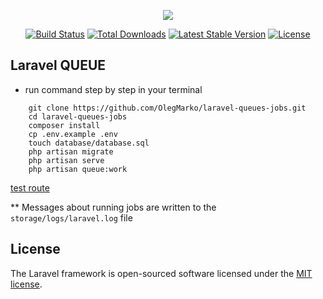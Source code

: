<p align="center"><img src="https://laravel.com/assets/img/components/logo-laravel.svg"></p>

<p align="center">
<a href="https://travis-ci.org/laravel/framework"><img src="https://travis-ci.org/laravel/framework.svg" alt="Build Status"></a>
<a href="https://packagist.org/packages/laravel/framework"><img src="https://poser.pugx.org/laravel/framework/d/total.svg" alt="Total Downloads"></a>
<a href="https://packagist.org/packages/laravel/framework"><img src="https://poser.pugx.org/laravel/framework/v/stable.svg" alt="Latest Stable Version"></a>
<a href="https://packagist.org/packages/laravel/framework"><img src="https://poser.pugx.org/laravel/framework/license.svg" alt="License"></a>
</p>

## Laravel QUEUE

- run command step by step in your terminal
```
    git clone https://github.com/OlegMarko/laravel-queues-jobs.git
    cd laravel-queues-jobs
    composer install
    cp .env.example .env
    touch database/database.sql
    php artisan migrate
    php artisan serve
    php artisan queue:work
```
[test route](http://127.0.0.1:8000)

** Messages about running jobs are written to the `storage/logs/laravel.log` file

## License

The Laravel framework is open-sourced software licensed under the [MIT license](https://opensource.org/licenses/MIT).
